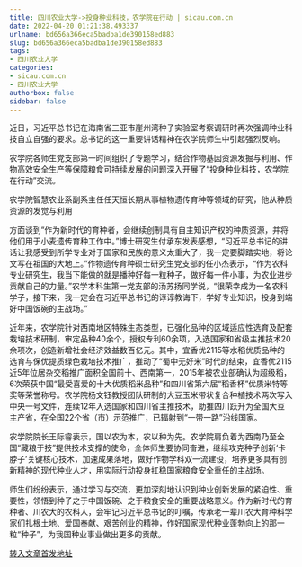 ```yaml
---
title: 四川农业大学->投身种业科技，农学院在行动 | sicau.com.cn
date: 2022-04-20 01:21:38.493337
urlname: bd656a366eca5badba1de390158ed883
slug: bd656a366eca5badba1de390158ed883
tags: 
- 四川农业大学
categories:
- sicau.com.cn
- 四川农业大学
authorbox: false
sidebar: false
---
```

近日，习近平总书记在海南省三亚市崖州湾种子实验室考察调研时再次强调种业科技自立自强的要求。总书记的这一重要讲话精神在农学院师生中引起强烈反响。  

农学院各师生党支部第一时间组织了专题学习，结合作物基因资源发掘与利用、作物高效安全生产等保障粮食可持续发展的问题深入开展了“投身种业科技，农学院在行动”交流。

农学院智慧农业系副系主任任天恒长期从事植物遗传育种等领域的研究，他从种质资源的发觉与利用
<!--more-->
方面谈到“作为新时代的育种者，会继续创制具有自主知识产权的种质资源，并将他们用于小麦遗传育种工作中。”博士研究生付承东发表感想，“习近平总书记的讲话让我感受到所学专业对于国家和民族的意义太重大了，我一定要脚踏实地，将论文写在祖国的大地上。”作物遗传育种硕士研究生党支部的任小杰表示，“作为农科专业研究生，我当下能做的就是播种好每一粒种子，做好每一件小事，为农业进步贡献自己的力量。”农学本科生第一党支部的汤苏扬同学说，“很荣幸成为一名农科学子，接下来，我一定会在习近平总书记的谆谆教诲下，学好专业知识，投身到端好中国饭碗的主战场。”

近年来，农学院针对西南地区特殊生态类型，已强化品种的区域适应性选育及配套栽培技术研制，审定品种40余个，授权专利60余项，入选国家和省级主推技术20余项次，创造新增社会经济效益数百亿元。其中，宜香优2115等水稻优质品种的选育与保优提质绿色栽培技术推广，推动了“蜀中无好米”时代的结束，宜香优2115近5年位居杂交稻推广面积全国前十、西南第一，2015年被农业部确认为超级稻，6次荣获中国“最受喜爱的十大优质稻米品种”和四川省第六届“稻香杯”优质米特等奖等荣誉称号。农学院杨文钰教授团队研制的大豆玉米带状复合种植技术两次写入中央一号文件，连续12年入选国家和四川省主推技术，助推四川跃升为全国大豆主产省，在全国22个省（市）示范推广，已辐射到“一带一路”沿线国家。

农学院院长王际睿表示，国以农为本，农以种为先。农学院肩负着为西南乃至全国“藏粮于技”提供技术支撑的使命，全体师生要协同奋进，继续攻克种子创新‘卡脖子’关键核心技术，加速成果落地，做好作物学科双一流建设，培养更多具有创新精神的现代种业人才，用实际行动投身扛稳国家粮食安全重任的主战场。

师生们纷纷表示，通过学习与交流，更加深刻地认识到种业创新发展的紧迫性、重要性，领悟到种子之于中国饭碗、之于粮食安全的重要战略意义。作为新时代的育种者、川农大的农科人，会牢记习近平总书记的叮嘱，传承老一辈川农大育种科学家们扎根土地、爱国奉献、艰苦创业的精神，作好国家现代种业蓬勃向上的那一粒“种子”，为我国种业事业做出更多的贡献。



[转入文章首发地址](https://news.sicau.edu.cn/info/1078/67405.htm)